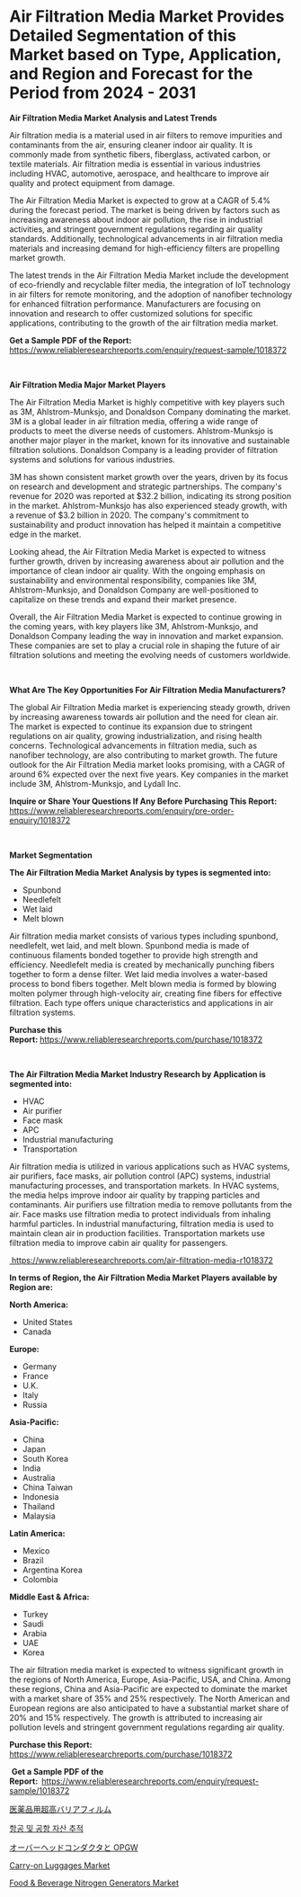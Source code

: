 <p><h1>Air Filtration Media Market Provides Detailed Segmentation of this Market based on Type, Application, and Region and Forecast for the Period from 2024 - 2031</h1></p><p><strong>Air Filtration Media Market Analysis and Latest Trends</strong></p>
<p><p>Air filtration media is a material used in air filters to remove impurities and contaminants from the air, ensuring cleaner indoor air quality. It is commonly made from synthetic fibers, fiberglass, activated carbon, or textile materials. Air filtration media is essential in various industries including HVAC, automotive, aerospace, and healthcare to improve air quality and protect equipment from damage.</p><p>The Air Filtration Media Market is expected to grow at a CAGR of 5.4% during the forecast period. The market is being driven by factors such as increasing awareness about indoor air pollution, the rise in industrial activities, and stringent government regulations regarding air quality standards. Additionally, technological advancements in air filtration media materials and increasing demand for high-efficiency filters are propelling market growth.</p><p>The latest trends in the Air Filtration Media Market include the development of eco-friendly and recyclable filter media, the integration of IoT technology in air filters for remote monitoring, and the adoption of nanofiber technology for enhanced filtration performance. Manufacturers are focusing on innovation and research to offer customized solutions for specific applications, contributing to the growth of the air filtration media market.</p></p>
<p><strong>Get a Sample PDF of the Report:&nbsp;</strong> <a href="https://www.reliableresearchreports.com/enquiry/request-sample/1018372">https://www.reliableresearchreports.com/enquiry/request-sample/1018372</a></p>
<p>&nbsp;</p>
<p><strong>Air Filtration Media Major Market Players</strong></p>
<p><p>The Air Filtration Media Market is highly competitive with key players such as 3M, Ahlstrom-Munksjo, and Donaldson Company dominating the market. 3M is a global leader in air filtration media, offering a wide range of products to meet the diverse needs of customers. Ahlstrom-Munksjo is another major player in the market, known for its innovative and sustainable filtration solutions. Donaldson Company is a leading provider of filtration systems and solutions for various industries.</p><p>3M has shown consistent market growth over the years, driven by its focus on research and development and strategic partnerships. The company's revenue for 2020 was reported at $32.2 billion, indicating its strong position in the market. Ahlstrom-Munksjo has also experienced steady growth, with a revenue of $3.2 billion in 2020. The company's commitment to sustainability and product innovation has helped it maintain a competitive edge in the market.</p><p>Looking ahead, the Air Filtration Media Market is expected to witness further growth, driven by increasing awareness about air pollution and the importance of clean indoor air quality. With the ongoing emphasis on sustainability and environmental responsibility, companies like 3M, Ahlstrom-Munksjo, and Donaldson Company are well-positioned to capitalize on these trends and expand their market presence.</p><p>Overall, the Air Filtration Media Market is expected to continue growing in the coming years, with key players like 3M, Ahlstrom-Munksjo, and Donaldson Company leading the way in innovation and market expansion. These companies are set to play a crucial role in shaping the future of air filtration solutions and meeting the evolving needs of customers worldwide.</p></p>
<p>&nbsp;</p>
<p><strong>What Are The Key Opportunities For Air Filtration Media Manufacturers?</strong></p>
<p><p>The global Air Filtration Media market is experiencing steady growth, driven by increasing awareness towards air pollution and the need for clean air. The market is expected to continue its expansion due to stringent regulations on air quality, growing industrialization, and rising health concerns. Technological advancements in filtration media, such as nanofiber technology, are also contributing to market growth. The future outlook for the Air Filtration Media market looks promising, with a CAGR of around 6% expected over the next five years. Key companies in the market include 3M, Ahlstrom-Munksjo, and Lydall Inc.</p></p>
<p><strong>Inquire or Share Your Questions If Any Before Purchasing This Report:</strong> <a href="https://www.reliableresearchreports.com/enquiry/pre-order-enquiry/1018372">https://www.reliableresearchreports.com/enquiry/pre-order-enquiry/1018372</a></p>
<p>&nbsp;</p>
<p><strong>Market Segmentation</strong></p>
<p><strong>The Air Filtration Media Market Analysis by types is segmented into:</strong></p>
<p><ul><li>Spunbond</li><li>Needlefelt</li><li>Wet laid</li><li>Melt blown</li></ul></p>
<p><p>Air filtration media market consists of various types including spunbond, needlefelt, wet laid, and melt blown. Spunbond media is made of continuous filaments bonded together to provide high strength and efficiency. Needlefelt media is created by mechanically punching fibers together to form a dense filter. Wet laid media involves a water-based process to bond fibers together. Melt blown media is formed by blowing molten polymer through high-velocity air, creating fine fibers for effective filtration. Each type offers unique characteristics and applications in air filtration systems.</p></p>
<p><strong>Purchase this Report:&nbsp;</strong><a href="https://www.reliableresearchreports.com/purchase/1018372">https://www.reliableresearchreports.com/purchase/1018372</a></p>
<p>&nbsp;</p>
<p><strong>The Air Filtration Media Market Industry Research by Application is segmented into:</strong></p>
<p><ul><li>HVAC</li><li>Air purifier</li><li>Face mask</li><li>APC</li><li>Industrial manufacturing</li><li>Transportation</li></ul></p>
<p><p>Air filtration media is utilized in various applications such as HVAC systems, air purifiers, face masks, air pollution control (APC) systems, industrial manufacturing processes, and transportation markets. In HVAC systems, the media helps improve indoor air quality by trapping particles and contaminants. Air purifiers use filtration media to remove pollutants from the air. Face masks use filtration media to protect individuals from inhaling harmful particles. In industrial manufacturing, filtration media is used to maintain clean air in production facilities. Transportation markets use filtration media to improve cabin air quality for passengers.</p></p>
<p><a href="https://www.reliableresearchreports.com/air-filtration-media-r1018372">&nbsp;https://www.reliableresearchreports.com/air-filtration-media-r1018372</a></p>
<p><strong>In terms of Region, the Air Filtration Media Market Players available by Region are:</strong></p>
<p>
    <p> <strong> North America: </strong>
        <ul>
            <li>United States</li>
            <li>Canada</li>
        </ul>
        </p> 
    <p> <strong> Europe: </strong>
        <ul>
            <li>Germany</li>
            <li>France</li>
            <li>U.K.</li>
            <li>Italy</li>
            <li>Russia</li>
        </ul>
        </p> 
    <p> <strong> Asia-Pacific: </strong>
        <ul>
            <li>China</li>
            <li>Japan</li>
            <li>South Korea</li>
            <li>India</li>
            <li>Australia</li>
            <li>China Taiwan</li>
            <li>Indonesia</li>
            <li>Thailand</li>
            <li>Malaysia</li>
        </ul>
        </p> 
    <p> <strong> Latin America: </strong>
        <ul>
            <li>Mexico</li>
            <li>Brazil</li>
            <li>Argentina Korea</li>
            <li>Colombia</li>
        </ul>
        </p> 
    <p> <strong> Middle East & Africa: </strong>
        <ul>
            <li>Turkey</li>
            <li>Saudi</li>
            <li>Arabia</li>
            <li>UAE</li>
            <li>Korea</li>
        </ul>
    </p>
    </p>
<p><p>The air filtration media market is expected to witness significant growth in the regions of North America, Europe, Asia-Pacific, USA, and China. Among these regions, China and Asia-Pacific are expected to dominate the market with a market share of 35% and 25% respectively. The North American and European regions are also anticipated to have a substantial market share of 20% and 15% respectively. The growth is attributed to increasing air pollution levels and stringent government regulations regarding air quality.</p></p>
<p><strong>Purchase this Report: </strong><a href="https://www.reliableresearchreports.com/purchase/1018372">https://www.reliableresearchreports.com/purchase/1018372</a></p>
<p>&nbsp;<strong>Get a Sample PDF of the Report:&nbsp;&nbsp;</strong><a href="https://www.reliableresearchreports.com/enquiry/request-sample/1018372">https://www.reliableresearchreports.com/enquiry/request-sample/1018372</a></p>
<p><strong></strong></p>
<p><p><a href="https://github.com/VinceMarvin1/Market-Research-Report-List-1/blob/main/344053487585.md">医薬品用超高バリアフィルム</a></p><p><a href="https://github.com/Gregost89076vddcv/Market-Research-Report-List-1/blob/main/588382680549.md">항공 및 공항 자산 추적</a></p><p><a href="https://github.com/DayanaRunolfsdottir/Market-Research-Report-List-1/blob/main/877422787586.md">オーバーヘッドコンダクタと OPGW</a></p><p><a href="https://issuu.com/reportprime-2/docs/carry-on-luggages-market-size-2030.pptx">Carry-on Luggages Market</a></p><p><a href="https://github.com/Valeridd446677/Market-Research-Report-List-1/blob/main/food-beverage-nitrogen-generators-market.md">Food & Beverage Nitrogen Generators Market</a></p></p>